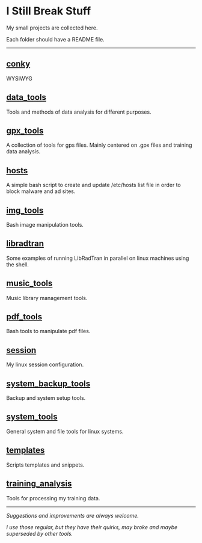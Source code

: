 
# I Still Break Stuff

My small projects are collected here.

Each folder should have a README file.

------------------------------------------------------------------------

## [conky](https://github.com/thanasisn/IStillBreakStuff/tree/main/conky)
WYSIWYG

## [data_tools](https://github.com/thanasisn/IStillBreakStuff/tree/main/data_tools)
Tools and methods of data analysis for different purposes.

## [gpx_tools](https://github.com/thanasisn/IStillBreakStuff/tree/main/gpx_tools)
A collection of tools for gps files. Mainly centered on .gpx files and training data analysis.

## [hosts](https://github.com/thanasisn/IStillBreakStuff/tree/main/hosts)
A simple bash script to create and update /etc/hosts list file in order to block malware and ad sites.

## [img_tools](https://github.com/thanasisn/IStillBreakStuff/tree/main/img_tools)
Bash image manipulation tools.

## [libradtran](https://github.com/thanasisn/IStillBreakStuff/tree/main/libradtran)
Some examples of running LibRadTran in parallel on linux machines using the shell.

## [music_tools](https://github.com/thanasisn/IStillBreakStuff/tree/main/music_tools)
Music library management tools.

## [pdf_tools](https://github.com/thanasisn/IStillBreakStuff/tree/main/pdf_tools)
Bash tools to manipulate pdf files.

## [session](https://github.com/thanasisn/IStillBreakStuff/tree/main/session)
My linux session configuration.

## [system_backup_tools](https://github.com/thanasisn/IStillBreakStuff/tree/main/system_backup_tools)
Backup and system setup tools.

## [system_tools](https://github.com/thanasisn/IStillBreakStuff/tree/main/system_tools)
General system and file tools for linux systems.

## [templates](https://github.com/thanasisn/IStillBreakStuff/tree/main/templates)
Scripts templates and snippets.

## [training_analysis](https://github.com/thanasisn/IStillBreakStuff/tree/main/training_analysis)
Tools for processing my training data.



------------------------------------------------------------------------
*Suggestions and improvements are always welcome.*

*I use those regular, but they have their quirks, may broke and maybe superseded by other tools.*
